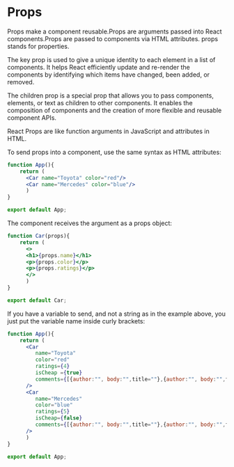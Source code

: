 # Props

Props make a component reusable.Props are arguments passed into React components.Props are passed to components via HTML attributes.
props stands for properties.

The key prop is used to give a unique identity to each element in a list of components.
It helps React efficiently update and re-render the components by identifying which items have changed, been added, or removed.

The children prop is a special prop that allows you to pass components, elements, or text as children to other components. It enables the composition of components and
the creation of more flexible and reusable component APIs.

React Props are like function arguments in JavaScript and attributes in HTML.

To send props into a component, use the same syntax as HTML attributes:

```jsx
function App(){
    return (
      <Car name="Toyota" color="red"/>
      <Car name="Mercedes" color="blue"/>
      )
}

export default App;
```

The component receives the argument as a props object:
 
```jsx
function Car(props){
    return (
      <>
      <h1>{props.name}</h1>
      <p>{props.color}</p>
      <p>{props.ratings}</p>
      </>
      )
}

export default Car;
```

If you have a variable to send, and not a string as in the example above, you just put the variable name inside curly brackets:

```jsx
function App(){
    return (
      <Car 
         name="Toyota"
         color="red"
         ratings={4}
         isCheap ={true}
         comments={[{author:"", body:"",title=""},{author:"", body:"",title=""}]}
      />
      <Car 
         name="Mercedes" 
         color="blue"
         ratings={5}
         isCheap={false}
         comments={[{author:"", body:"",title=""},{author:"", body:"",title=""}]}
      />
      )
}

export default App;
```